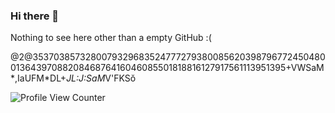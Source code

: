 ### Hi there 👋

Nothing to see here other than a empty GitHub :( 

@2@35370385732800793296835247772793800856203987967724504800136439708820846876416046085501818816127917561113951395+VWSaM*,IaUFM*DL\+*JL:J:SaM*V\'FKSŏ

![Profile View Counter](https://komarev.com/ghpvc/?username=WHY9750)

<!--
## About Me
-->

<!--
## GitHub Memes
![CodingMeme](https://github.com/WHY9750/WHY9750/blob/main/Memes/Coding.png)
![SocialMediaMeme](https://github.com/WHY9750/WHY9750/blob/main/Memes/GithubFollowers.png)
-->

<!--
**WHY9750/WHY9750** is a ✨ _special_ ✨ repository because its `README.md` (this file) appears on your GitHub profile.

Here are some ideas to get you started:

- 🔭 I’m currently working on ...
- 🌱 I’m currently learning ...
- 👯 I’m looking to collaborate on ...
- 🤔 I’m looking for help with ...
- 💬 Ask me about ...
- 📫 How to reach me: ...
- 😄 Pronouns: ...
- ⚡ Fun fact: ...
-->
